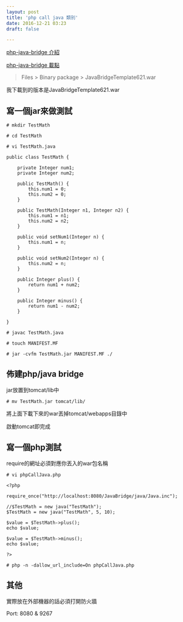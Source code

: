 ```yaml
---
layout: post
title: 'php call java 類別'
date: 2016-12-21 03:23
draft: false

---
```

[php-java-bridge 介紹](http://php-java-bridge.sourceforge.net/pjb/)

[php-java-bridge 載點](https://sourceforge.net/projects/php-java-bridge/)

>Files > Binary package > JavaBridgeTemplate621.war

我下載到的版本是JavaBridgeTemplate621.war

## 寫一個jar來做測試

`# mkdir TestMath`

`# cd TestMath`

`# vi TestMath.java`

```
public class TestMath {

    private Integer num1;
    private Integer num2;

    public TestMath() {
        this.num1 = 0;
        this.num2 = 0;
    }

    public TestMath(Integer n1, Integer n2) {
        this.num1 = n1;
        this.num2 = n2;
    }

    public void setNum1(Integer n) {
        this.num1 = n;
    }

    public void setNum2(Integer n) {
        this.num2 = n;
    }

    public Integer plus() {
        return num1 + num2;
    }

    public Integer minus() {
        return num1 - num2;
    }

}
```

`# javac TestMath.java`

`# touch MANIFEST.MF`

`# jar -cvfm TestMath.jar MANIFEST.MF ./`

## 佈建php/java bridge

jar放置到tomcat/lib中

`# mv TestMath.jar tomcat/lib/`

將上面下載下來的war丟掉tomcat/webapps目錄中

啟動tomcat即完成

## 寫一個php測試

require的網址必須對應你丟入的war包名稱

`# vi phpCallJava.php`

```
<?php

require_once("http://localhost:8080/JavaBridge/java/Java.inc");

//$TestMath = new java("TestMath");
$TestMath = new java("TestMath", 5, 10);

$value = $TestMath->plus();
echo $value;

$value = $TestMath->minus();
echo $value;

?>
```

`# php -n -dallow_url_include=On phpCallJava.php`

## 其他

實際放在外部機器的話必須打開防火牆

Port: 8080 & 9267
